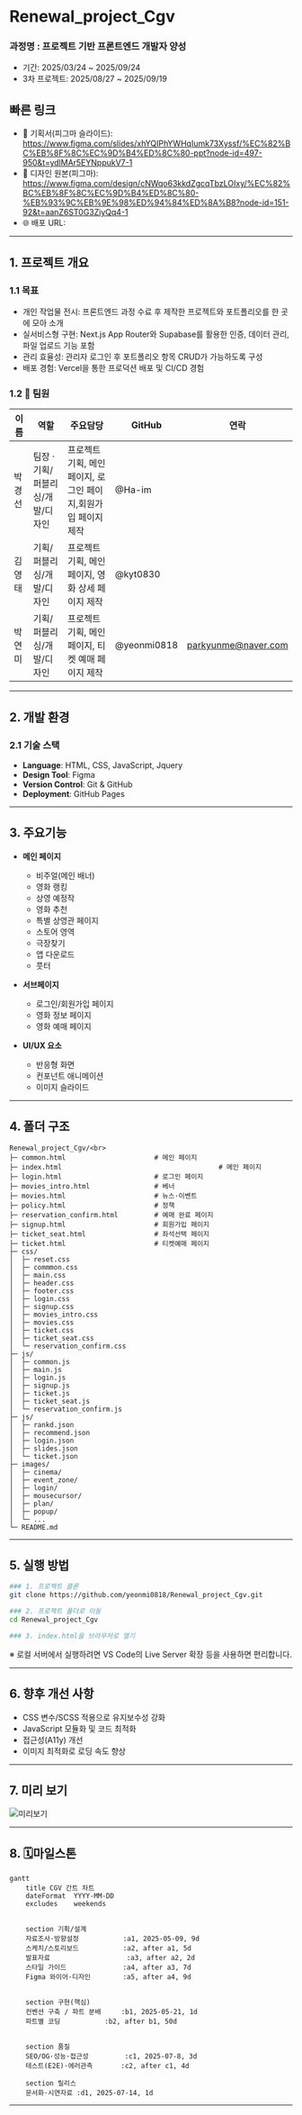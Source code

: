 # Renewal_project_Cgv

### 과정명 : 프로젝트 기반 프론트엔드 개발자 양성
+ 기간: 2025/03/24 ~ 2025/09/24
+ 3차 프로젝트: 2025/08/27 ~ 2025/09/19

## 빠른 링크
+ 📑 기획서(피그마 슬라이드): https://www.figma.com/slides/xhYQIPhYWHqIumk73Xyssf/%EC%82%BC%EB%8F%8C%EC%9D%B4%ED%8C%80-ppt?node-id=497-950&t=ydlMAr5EYNppukV7-1
+ 🎨 디자인 원본(피그마): https://www.figma.com/design/cNWqo63kkdZgcqTbzLOIxy/%EC%82%BC%EB%8F%8C%EC%9D%B4%ED%8C%80-%EB%93%9C%EB%9E%98%ED%94%84%ED%8A%B8?node-id=151-92&t=aanZ6ST0G3ZiyQq4-1
+ 🌐 배포 URL: 

---
## 1. 프로젝트 개요
### 1.1 목표
+ 개인 작업물 전시: 프론트엔드 과정 수료 후 제작한 프로젝트와 포트폴리오를 한 곳에 모아 소개
+ 실서비스형 구현: Next.js App Router와 Supabase를 활용한 인증, 데이터 관리, 파일 업로드 기능 포함
+ 관리 효율성: 관리자 로그인 후 포트폴리오 항목 CRUD가 가능하도록 구성
+ 배포 경험: Vercel을 통한 프로덕션 배포 및 CI/CD 경험

### 1.2 👥 팀원
| 이름 | 역할 | 주요담당 | GitHub | 연락 |
| --- | --- | --- | --- | --- |
| 박경선 | 팀장 · 기획/퍼블리싱/개발/디자인  | 프로젝트 기획, 메인 페이지, 로그인 페이지,회원가입 페이지 제작 | @Ha-im |  |
| 김영태 | 기획/퍼블리싱/개발/디자인 | 프로젝트 기획, 메인 페이지, 영화 상세 페이지 제작 | @kyt0830 |  |
| 박연미 | 기획/퍼블리싱/개발/디자인 | 프로젝트 기획, 메인 페이지, 티켓 예매 페이지 제작 | @yeonmi0818 | parkyunme@naver.com |

---
## 2. 개발 환경
### 2.1 기술 스택
+ **Language**: HTML, CSS, JavaScript, Jquery
+ **Design Tool**: Figma
+ **Version Control**: Git & GitHub
+ **Deployment**: GitHub Pages

---
## 3. 주요기능
+ **메인 페이지**
	+ 비주얼(메인 배너)
	+ 영화 랭킹
	+ 상영 예정작
	+ 영화 추천
	+ 특별 상영관 페이지
	+ 스토어 영역
	+ 극장찾기
	+ 앱 다운로드
	+ 풋터

+ **서브페이지**
	+ 로그인/회원가입 페이지
	+ 영화 정보 페이지
	+ 영화 예매 페이지

+ **UI/UX 요소**
	+ 반응형 화면
	+ 컨포넌트 애니메이션
	+ 이미지 슬라이드

---
## 4. 폴더 구조
```
Renewal_project_Cgv/<br>
├─ common.html             			# 메인 페이지
├─ index.html										# 메인 페이지
├─ login.html             			# 로그인 페이지
├─ movies_intro.html        		# 베너
├─ movies.html              		# 뉴스·이벤트
├─ policy.html            			# 정책
├─ reservation_confirm.html 		# 예매 완료 페이지
├─ signup.html            			# 회원가입 페이지
├─ ticket_seat.html        			# 좌석선택 페이지
├─ ticket.html            			# 티켓예매 페이지
├─ css/
│  ├─ reset.css
│  ├─ commmon.css
│  ├─ main.css
│  ├─ header.css
│  ├─ footer.css
│  ├─ login.css
│  ├─ signup.css
│  ├─ movies_intro.css
│  ├─ movies.css
│  ├─ ticket.css
│  ├─ ticket_seat.css
│  └─ reservation_confirm.css
├─ js/
│  ├─ common.js
│  ├─ main.js
│  ├─ login.js
│  ├─ signup.js
│  ├─ ticket.js
│  ├─ ticket_seat.js
│  └─ reservation_confirm.js
├─ js/
│  ├─ rankd.json
│  ├─ recommend.json
│  ├─ login.json
│  ├─ slides.json
│  └─ ticket.json
├─ images/
│  ├─ cinema/
│  ├─ event_zone/
│  ├─ login/
│  ├─ mousecursor/
│  ├─ plan/
│  ├─ popup/
│  └─ ...
└─ README.md
```
---
## 5. 실행 방법
```bash
### 1. 프로젝트 클론
git clone https://github.com/yeonmi0818/Renewal_project_Cgv.git

### 2. 프로젝트 폴더로 이동
cd Renewal_project_Cgv

### 3. index.html을 브라우저로 열기
```
※ 로컬 서버에서 실행하려면 VS Code의 Live Server 확장 등을 사용하면 편리합니다.

---
## 6. 향후 개선 사항
+ CSS 변수/SCSS 적용으로 유지보수성 강화
+ JavaScript 모듈화 및 코드 최적화
+ 접근성(A11y) 개선
+ 이미지 최적화로 로딩 속도 향상

---
## 7. 미리 보기
![미리보기](/images/thumbnail.png)

---
## 8. 🗓️마일스톤

```mermaid
gantt
    title CGV 간트 차트
    dateFormat  YYYY-MM-DD
    excludes    weekends


    section 기획/설계
    자료조사·방향설정           :a1, 2025-05-09, 9d
    스케치/스토리보드           :a2, after a1, 5d
    발표자료                   :a3, after a2, 2d
    스타일 가이드              :a4, after a3, 7d
    Figma 와이어·디자인        :a5, after a4, 9d


    section 구현(핵심)
    컨벤션 구축 / 파트 분배     :b1, 2025-05-21, 1d
    파트별 코딩           :b2, after b1, 50d


    section 품질
    SEO/OG·성능·접근성         :c1, 2025-07-8, 3d
    테스트(E2E)·에러관측       :c2, after c1, 4d

    section 릴리스
    문서화·시연자료 :d1, 2025-07-14, 1d
```

---